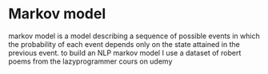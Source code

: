 # Markov model 
markov model is a model describing a sequence of possible events in which the probability of each event depends only on the state attained in the previous event.
to build an NLP markov model I use a dataset of robert poems from the lazyprogrammer cours on udemy 
